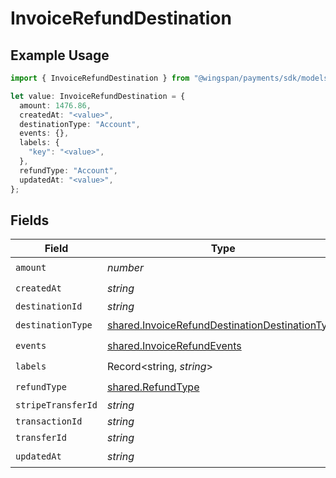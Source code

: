 # InvoiceRefundDestination

## Example Usage

```typescript
import { InvoiceRefundDestination } from "@wingspan/payments/sdk/models/shared";

let value: InvoiceRefundDestination = {
  amount: 1476.86,
  createdAt: "<value>",
  destinationType: "Account",
  events: {},
  labels: {
    "key": "<value>",
  },
  refundType: "Account",
  updatedAt: "<value>",
};
```

## Fields

| Field                                                                                                                   | Type                                                                                                                    | Required                                                                                                                | Description                                                                                                             |
| ----------------------------------------------------------------------------------------------------------------------- | ----------------------------------------------------------------------------------------------------------------------- | ----------------------------------------------------------------------------------------------------------------------- | ----------------------------------------------------------------------------------------------------------------------- |
| `amount`                                                                                                                | *number*                                                                                                                | :heavy_check_mark:                                                                                                      | N/A                                                                                                                     |
| `createdAt`                                                                                                             | *string*                                                                                                                | :heavy_check_mark:                                                                                                      | N/A                                                                                                                     |
| `destinationId`                                                                                                         | *string*                                                                                                                | :heavy_minus_sign:                                                                                                      | N/A                                                                                                                     |
| `destinationType`                                                                                                       | [shared.InvoiceRefundDestinationDestinationType](../../../sdk/models/shared/invoicerefunddestinationdestinationtype.md) | :heavy_check_mark:                                                                                                      | N/A                                                                                                                     |
| `events`                                                                                                                | [shared.InvoiceRefundEvents](../../../sdk/models/shared/invoicerefundevents.md)                                         | :heavy_check_mark:                                                                                                      | N/A                                                                                                                     |
| `labels`                                                                                                                | Record<string, *string*>                                                                                                | :heavy_check_mark:                                                                                                      | N/A                                                                                                                     |
| `refundType`                                                                                                            | [shared.RefundType](../../../sdk/models/shared/refundtype.md)                                                           | :heavy_check_mark:                                                                                                      | N/A                                                                                                                     |
| `stripeTransferId`                                                                                                      | *string*                                                                                                                | :heavy_minus_sign:                                                                                                      | N/A                                                                                                                     |
| `transactionId`                                                                                                         | *string*                                                                                                                | :heavy_minus_sign:                                                                                                      | N/A                                                                                                                     |
| `transferId`                                                                                                            | *string*                                                                                                                | :heavy_minus_sign:                                                                                                      | N/A                                                                                                                     |
| `updatedAt`                                                                                                             | *string*                                                                                                                | :heavy_check_mark:                                                                                                      | N/A                                                                                                                     |